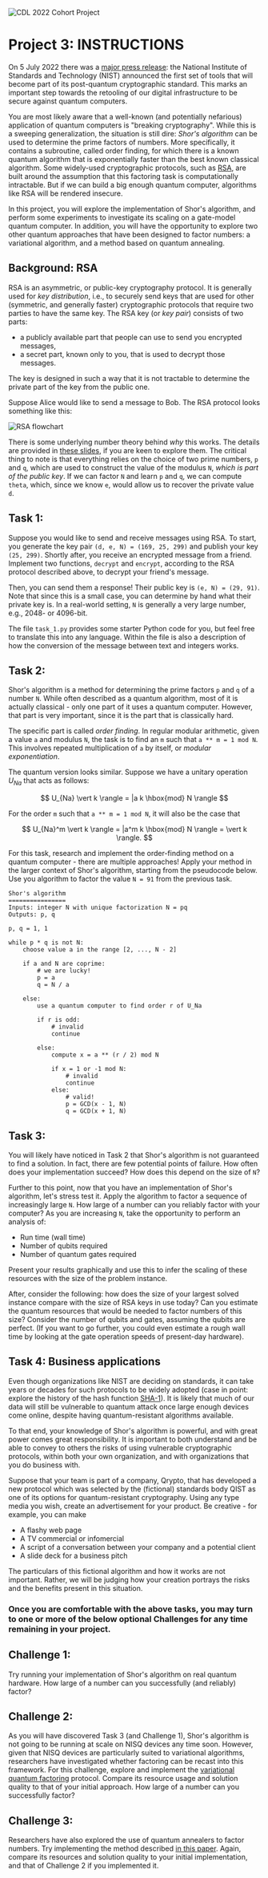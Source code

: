 ![CDL 2022 Cohort Project](../CDL_logo.jpg)

# Project 3: INSTRUCTIONS

On 5 July 2022 there was a [major press
release](https://www.nist.gov/news-events/news/2022/07/nist-announces-first-four-quantum-resistant-cryptographic-algorithms):
the National Institute of Standards and Technology (NIST) announced the first
set of tools that will become part of its post-quantum cryptographic
standard. This marks an important step towards the retooling of our digital
infrastructure to be secure against quantum computers.

You are most likely aware that a well-known (and potentially nefarious)
application of quantum computers is "breaking cryptography". While this is a
sweeping generalization, the situation is still dire: *Shor's algorithm* can be
used to determine the prime factors of numbers. More specifically, it contains a 
subroutine, called order finding, for which there is a known
quantum algorithm that is exponentially faster than the best known
classical algorithm. Some widely-used cryptographic protocols, such as [RSA](https://en.wikipedia.org/wiki/RSA_(cryptosystem)), are
built around the assumption that this factoring task is computationally
intractable. But if we can build a big enough quantum computer, algorithms like RSA
will be rendered insecure.

In this project, you will explore the implementation of Shor's
algorithm, and perform some experiments to investigate its scaling on a
gate-model quantum computer. In addition, you will have the opportunity to
explore two other quantum approaches that have been designed to factor numbers:
a variational algorithm, and a method based on quantum annealing.

## Background: RSA

RSA is an asymmetric, or public-key cryptography protocol. It is
generally used for *key distribution*, i.e., to securely send 
keys that are used for other (symmetric, and generally faster) cryptographic protocols that
require two parties to have the same key. The RSA key (or *key pair*)
consists of two parts:

 - a publicly available part that people can use to send you
 encrypted messages,
 - a secret part, known only to you, that is used to decrypt those messages.
 
The key is designed in such a way that it is not tractable to determine
the private part of the key from the public one.

Suppose Alice would like to send a message to Bob. The RSA protocol looks
something like this:

![RSA flowchart](rsa.png)

There is some underlying number theory behind *why* this works. The details are
provided in [these slides](rsa_number_theory.pdf), if you are keen to explore
them.  The critical thing to note is that everything relies on the choice of two
prime numbers, `p` and `q`, which are used to construct the value of the modulus `N`,
*which is part of the public key*. If we can factor `N` and learn `p` and `q`,
we can compute `theta`, which, since we know `e`, would allow us to recover
the private value `d`.

## Task 1: 

Suppose you would like to send and receive messages using RSA. To start, you
generate the key pair `(d, e, N) = (169, 25, 299)` and publish your key `(25,
299)`. Shortly after, you receive an encrypted message from a friend. Implement
two functions, `decrypt` and `encrypt`, according to the RSA protocol described
above, to decrypt your friend's message. 

Then, you can send them a response! Their public key is `(e, N) = (29,
91)`. Note that since this is a small case, you can determine by hand what their
private key is. In a real-world setting, `N` is generally a very large number,
e.g., 2048- or 4096-bit.

The file `task_1.py` provides some starter Python code for you, but feel free to
translate this into any language. Within the file is also a description of how
the conversion of the message between text and integers works.

## Task 2: 

Shor's algorithm is a method for determining the prime factors `p` and `q` of a
number `N`. While often described as a quantum algorithm, most of it is actually
classical - only one part of it uses a quantum computer. However, that part is
very important, since it is the part that is classically hard.

The specific part is called *order finding*. In regular modular arithmetic,
given a value `a` and modulus `N`, the task is to find an `m` such that
`a ** m = 1 mod N`. This involves repeated multiplication of `a` by itself, or
*modular exponentiation*. 

The quantum version looks similar. Suppose we have a unitary operation $U_{Na}$ that acts as follows:

$$
U_{Na} \vert k \rangle = |a k \hbox{mod} N \rangle
$$

For the order `m` such that `a ** m = 1 mod N`, it will also be the case that

$$
U_{Na}^m \vert k  \rangle = |a^m k \hbox{mod} N \rangle = \vert k \rangle.
$$

For this task, research and implement the order-finding method on a quantum
computer - there are multiple approaches! Apply your method in the larger
context of Shor's algorithm, starting from the pseudocode below. Use you
algorithm to factor the value `N = 91` from the previous task.


```
Shor's algorithm
================
Inputs: integer N with unique factorization N = pq
Outputs: p, q

p, q = 1, 1

while p * q is not N:
	choose value a in the range [2, ..., N - 2]
	
	if a and N are coprime:
		# we are lucky!
		p = a
		q = N / a

	else:
		use a quantum computer to find order r of U_Na
	    
		if r is odd:
			# invalid
			continue
			
		else:
			compute x = a ** (r / 2) mod N
		
			if x = 1 or -1 mod N:
				# invalid
				continue
			else:
				# valid!
				p = GCD(x - 1, N)
				q = GCD(x + 1, N)
```


## Task 3: 

You will likely have noticed in Task 2 that Shor's algorithm is not guaranteed
to find a solution. In fact, there are few potential points of failure. How
often does your implementation succeed? How does this depend on the size of `N`?

Further to this point, now that you have an implementation of Shor's algorithm,
let's stress test it. Apply the algorithm to factor a sequence of increasingly
large `N`. How large of a number can you reliably factor with your computer?
As you are increasing `N`, take the opportunity to perform an analysis of:

 - Run time (wall time)
 - Number of qubits required
 - Number of quantum gates required

Present your results graphically and use this to infer the scaling of these
resources with the size of the problem instance.

After, consider the following: how does the size of your largest solved instance
compare with the size of RSA keys in use today? Can you estimate the quantum
resources that would be needed to factor numbers of this size?  Consider the
number of qubits and gates, assuming the qubits are perfect. (If you want to go
further, you could even estimate a rough wall time by looking at the gate
operation speeds of present-day hardware).

## Task 4: Business applications

Even though organizations like NIST are deciding on standards, it can
take years or decades for such protocols to be widely adopted (case in point:
explore the history of the hash function
[SHA-1](https://en.wikipedia.org/wiki/SHA-1)). It is likely that much of our
data will still be vulnerable to quantum attack once large enough devices come online,
despite having quantum-resistant algorithms available.

To that end, your knowledge of Shor's algorithm is powerful, and with great
power comes great responsibility. It is important to both understand and be able
to convey to others the risks of using vulnerable cryptographic protocols,
within both your own organization, and with organizations that you do business with.

Suppose that your team is part of a company, Qrypto, that has developed a new
protocol which was selected by the (fictional) standards body QIST as one of its
options for quantum-resistant cryptography. Using any type media you wish,
create an advertisement for your product. Be creative - for example, you can
make

 - A flashy web page
 - A TV commercial or infomercial
 - A script of a conversation between your company and a potential client
 - A slide deck for a business pitch
 
The particulars of this fictional algorithm and how it works are not
important. Rather, we will be judging how your creation portrays the risks and
the benefits present in this situation.

### Once you are comfortable with the above tasks, you may turn to one or more of the below optional **Challenges** for any time remaining in your project. 

## Challenge 1:

Try running your implementation of Shor's algorithm on real quantum
hardware. How large of a number can you successfully (and reliably) factor?

## Challenge 2:

As you will have discovered Task 3 (and Challenge 1), Shor's algorithm is not
going to be running at scale on NISQ devices any time soon. However, given that
NISQ devices are particularly suited to variational algorithms, researchers have
investigated whether factoring can be recast into this framework. For this
challenge, explore and implement the [variational quantum
factoring](https://arxiv.org/abs/1808.08927) protocol. Compare its resource
usage and solution quality to that of your initial approach. How large of a
number can you successfully factor?

## Challenge 3:

Researchers have also explored the use of quantum annealers to factor
numbers. Try implementing the method described [in this
paper](https://www.nature.com/articles/s41598-018-36058-z). Again, compare its
resources and solution quality to your initial implementation, and that of
Challenge 2 if you implemented it.


